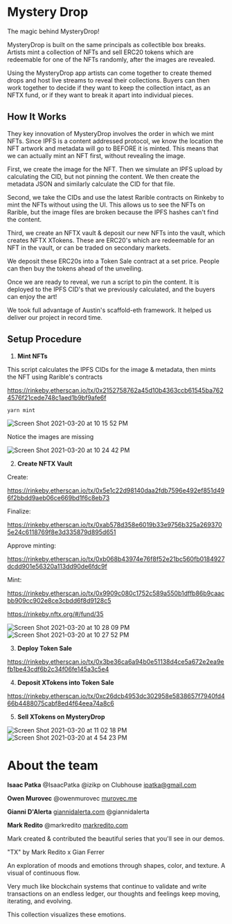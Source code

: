 # Mystery Drop

The magic behind MysteryDrop!

MysteryDrop is built on the same principals as collectible box breaks. Artists mint a collection of NFTs and sell ERC20 tokens which are redeemable for one of the NFTs randomly, after the images are revealed.

Using the MysteryDrop app artists can come together to create themed drops and host live streams to reveal their collections. Buyers can then work together to decide if they want to keep the collection intact, as an NFTX fund, or if they want to break it apart into individual pieces.

## How It Works

They key innovation of MysteryDrop involves the order in which we mint NFTs. Since IPFS is a content addressed protocol, we know the location the NFT artwork and metadata will go to BEFORE it is minted. This means that we can actually mint an NFT first, without revealing the image.

First, we create the image for the NFT. Then we simulate an IPFS upload by calculating the CID, but not pinning the content. We then create the metadata JSON and similarly calculate the CID for that file.

Second, we take the CIDs and use the latest Rarible contracts on Rinkeby to mint the NFTs without using the UI. This allows us to see the NFTs on Rarible, but the image files are broken because the IPFS hashes can't find the content.

Third, we create an NFTX vault & deposit our new NFTs into the vault, which creates NFTX XTokens. These are ERC20's which are redeemable for an NFT in the vault, or can be traded on secondary markets.

We deposit these ERC20s into a Token Sale contract at a set price. People can then buy the tokens ahead of the unveiling.

Once we are ready to reveal, we run a script to pin the content. It is deployed to the IPFS CID's that we previously calculated, and the buyers can enjoy the art!

We took full advantage of Austin's scaffold-eth framework. It helped us deliver our project in record time.

## Setup Procedure

1. **Mint NFTs**

This script calculates the IPFS CIDs for the image & metadata, then mints the NFT using Rarible's contracts

https://rinkeby.etherscan.io/tx/0x2152758762a45d10b4363ccb61545ba7624576f21cede748c1aed1b9bf9afe6f

`yarn mint`

![Screen Shot 2021-03-20 at 10 15 52 PM](https://user-images.githubusercontent.com/4401444/111891503-ef3b3a00-89c9-11eb-9113-7e07f7552f51.png)


Notice the images are missing

![Screen Shot 2021-03-20 at 10 24 42 PM](https://user-images.githubusercontent.com/4401444/111891693-1ba38600-89cb-11eb-89ba-70cd7c359b07.png)



2. **Create NFTX Vault**

Create:

https://rinkeby.etherscan.io/tx/0x5e1c22d98140daa2fdb7596e492ef851d496f2bbdd9aeb06ce669bd1f6c8eb73

Finalize:

https://rinkeby.etherscan.io/tx/0xab578d358e6019b33e9756b325a2693705e24c6118769f8e3d335879d895d651

Approve minting:

https://rinkeby.etherscan.io/tx/0xb068b43974e76f8f52e21bc560fb0184927dcdd901e56320a113dd90de6fdc9f

Mint:

https://rinkeby.etherscan.io/tx/0x9909c080c1752c589a550b1dffb86b9caacbb909cc902e8ce3cbdd6f8d9128c5

https://rinkeby.nftx.org/#/fund/35

![Screen Shot 2021-03-20 at 10 28 09 PM](https://user-images.githubusercontent.com/4401444/111891759-9371b080-89cb-11eb-9aca-8ae1e500d605.png)
![Screen Shot 2021-03-20 at 10 27 52 PM](https://user-images.githubusercontent.com/4401444/111891760-9371b080-89cb-11eb-8c27-da24245fe504.png)

3. **Deploy Token Sale**

https://rinkeby.etherscan.io/tx/0x3be36ca6a94b0e51138d4ce5a672e2ea9efb1be43cdf6b2c34f06fe145a3c5e4

4. **Deposit XTokens into Token Sale**

https://rinkeby.etherscan.io/tx/0xc26dcb4953dc302958e5838657f7940fd466b4488075cabf8ed4f64eea74a8c6

5. **Sell XTokens on MysteryDrop**

![Screen Shot 2021-03-20 at 11 02 18 PM](https://user-images.githubusercontent.com/4401444/111892288-607deb80-89d0-11eb-8339-476ce252dc78.png)
![Screen Shot 2021-03-20 at 4 54 23 PM](https://user-images.githubusercontent.com/4401444/111892299-84d9c800-89d0-11eb-92a2-e3969dbe57fe.png)


# About the team
**Isaac Patka**
@IsaacPatka
@izikp on Clubhouse
ipatka@gmail.com

**Owen Murovec**
@owenmurovec
[murovec.me](http://murovec.me/)

**Gianni D'Alerta**
[giannidalerta.com](http://giannidalerta.com/)
@giannidalerta

**Mark Redito**
@markredito
[markredito.com](http://markredito.com/)

Mark created & contributed the beautiful series that you'll see in our demos.

"TX" by Mark Redito x Gian Ferrer

An exploration of moods and emotions through shapes, color, and texture. A visual of continuous flow. 

Very much like blockchain systems that continue to validate and write transactions on an endless ledger, our thoughts and feelings keep moving, iterating, and evolving.

This collection visualizes these emotions.
